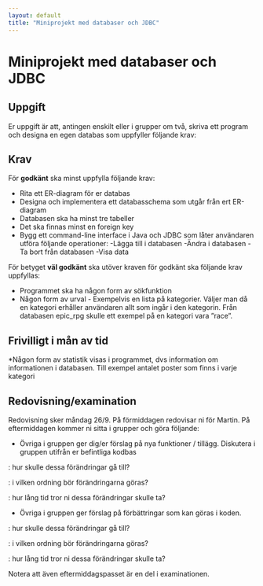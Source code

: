 ```yaml
---
layout: default
title: "Miniprojekt med databaser och JDBC"
---
```



Miniprojekt med databaser och JDBC
========================

Uppgift
-------

Er uppgift är att, antingen enskilt eller i grupper om två, skriva ett program och designa en egen databas som uppfyller följande krav: 

Krav
----

För **godkänt** ska minst uppfylla följande krav:

* Rita ett ER-diagram för er databas
* Designa och implementera ett databasschema som utgår från ert ER-diagram
* Databasen ska ha minst tre tabeller
* Det ska finnas minst en foreign key
* Bygg ett command-line interface i Java och JDBC som låter användaren utföra följande operationer:
-Lägga till i databasen
-Ändra i databasen
-Ta bort från databasen
-Visa data



För betyget **väl godkänt** ska utöver kraven för godkänt ska följande krav uppfyllas:

* Programmet ska ha någon form av sökfunktion
* Någon form av urval - Exempelvis en lista på kategorier. Väljer man då en kategori erhåller användaren allt som ingår i den kategorin. Från databasen epic_rpg skulle ett exempel på en kategori vara ”race”. 


Frivilligt i mån av tid
----------
*Någon form av statistik visas i programmet, dvs information om informationen i databasen. Till exempel antalet poster som finns i varje kategori

 

Redovisning/examination
-----------

Redovisning sker måndag 26/9. På förmiddagen redovisar ni för Martin. På eftermiddagen kommer ni sitta i grupper och göra följande:

* Övriga i gruppen ger dig/er förslag på nya funktioner / tillägg. Diskutera i gruppen utifrån er befintliga kodbas

: hur skulle dessa förändringar gå till?

: i vilken ordning bör förändringarna göras?

: hur lång tid tror ni dessa förändringar skulle ta? 

* Övriga i gruppen ger förslag på förbättringar som kan göras i koden.

: hur skulle dessa förändringar gå till?

: i vilken ordning bör förändringarna göras?

: hur lång tid tror ni dessa förändringar skulle ta? 

Notera att även eftermiddagspasset är en del i examinationen.
